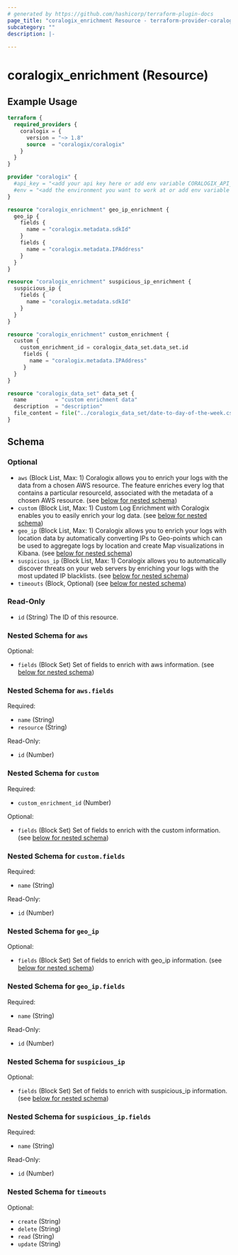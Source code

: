 ```yaml
---
# generated by https://github.com/hashicorp/terraform-plugin-docs
page_title: "coralogix_enrichment Resource - terraform-provider-coralogix"
subcategory: ""
description: |-
  
---
```


# coralogix_enrichment (Resource)



## Example Usage

```terraform
terraform {
  required_providers {
    coralogix = {
      version = "~> 1.8"
      source  = "coralogix/coralogix"
    }
  }
}

provider "coralogix" {
  #api_key = "<add your api key here or add env variable CORALOGIX_API_KEY>"
  #env = "<add the environment you want to work at or add env variable CORALOGIX_ENV>"
}

resource "coralogix_enrichment" geo_ip_enrichment {
  geo_ip {
    fields {
      name = "coralogix.metadata.sdkId"
    }
    fields {
      name = "coralogix.metadata.IPAddress"
    }
  }
}

resource "coralogix_enrichment" suspicious_ip_enrichment {
  suspicious_ip {
    fields {
      name = "coralogix.metadata.sdkId"
    }
  }
}

resource "coralogix_enrichment" custom_enrichment {
  custom {
    custom_enrichment_id = coralogix_data_set.data_set.id
     fields {
       name = "coralogix.metadata.IPAddress"
     }
  }
}

resource "coralogix_data_set" data_set {
  name         = "custom enrichment data"
  description  = "description"
  file_content = file("../coralogix_data_set/date-to-day-of-the-week.csv")
}
```

<!-- schema generated by tfplugindocs -->
## Schema

### Optional

- `aws` (Block List, Max: 1) Coralogix allows you to enrich your logs with the data from a chosen AWS resource. The feature enriches every log that contains a particular resourceId, associated with the metadata of a chosen AWS resource. (see [below for nested schema](#nestedblock--aws))
- `custom` (Block List, Max: 1) Custom Log Enrichment with Coralogix enables you to easily enrich your log data. (see [below for nested schema](#nestedblock--custom))
- `geo_ip` (Block List, Max: 1) Coralogix allows you to enrich your logs with location data by automatically converting IPs to Geo-points which can be used to aggregate logs by location and create Map visualizations in Kibana. (see [below for nested schema](#nestedblock--geo_ip))
- `suspicious_ip` (Block List, Max: 1) Coralogix allows you to automatically discover threats on your web servers by enriching your logs with the most updated IP blacklists. (see [below for nested schema](#nestedblock--suspicious_ip))
- `timeouts` (Block, Optional) (see [below for nested schema](#nestedblock--timeouts))

### Read-Only

- `id` (String) The ID of this resource.

<a id="nestedblock--aws"></a>
### Nested Schema for `aws`

Optional:

- `fields` (Block Set) Set of fields to enrich with aws information. (see [below for nested schema](#nestedblock--aws--fields))

<a id="nestedblock--aws--fields"></a>
### Nested Schema for `aws.fields`

Required:

- `name` (String)
- `resource` (String)

Read-Only:

- `id` (Number)



<a id="nestedblock--custom"></a>
### Nested Schema for `custom`

Required:

- `custom_enrichment_id` (Number)

Optional:

- `fields` (Block Set) Set of fields to enrich with the custom information. (see [below for nested schema](#nestedblock--custom--fields))

<a id="nestedblock--custom--fields"></a>
### Nested Schema for `custom.fields`

Required:

- `name` (String)

Read-Only:

- `id` (Number)



<a id="nestedblock--geo_ip"></a>
### Nested Schema for `geo_ip`

Optional:

- `fields` (Block Set) Set of fields to enrich with geo_ip information. (see [below for nested schema](#nestedblock--geo_ip--fields))

<a id="nestedblock--geo_ip--fields"></a>
### Nested Schema for `geo_ip.fields`

Required:

- `name` (String)

Read-Only:

- `id` (Number)



<a id="nestedblock--suspicious_ip"></a>
### Nested Schema for `suspicious_ip`

Optional:

- `fields` (Block Set) Set of fields to enrich with suspicious_ip information. (see [below for nested schema](#nestedblock--suspicious_ip--fields))

<a id="nestedblock--suspicious_ip--fields"></a>
### Nested Schema for `suspicious_ip.fields`

Required:

- `name` (String)

Read-Only:

- `id` (Number)



<a id="nestedblock--timeouts"></a>
### Nested Schema for `timeouts`

Optional:

- `create` (String)
- `delete` (String)
- `read` (String)
- `update` (String)
